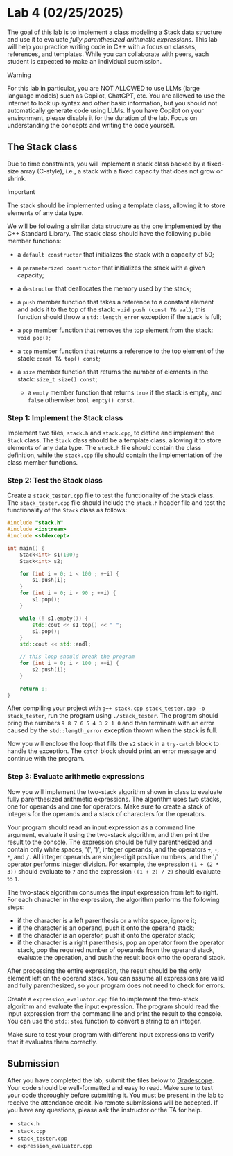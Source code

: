 # Lab 4 (02/25/2025)

The goal of this lab is to implement a class modeling a Stack data 
structure and use it to evaluate *fully parenthesized arithmetic expressions*.
This lab will help you practice writing code in C++ with a focus on classes,
references, and templates. While you can collaborate with peers, 
each student is expected to make an individual submission.

> [!WARNING]
> For this lab in particular, you are NOT ALLOWED to use LLMs (large language models)
> such as Copilot, ChatGPT, etc.  You are allowed to use the internet to look
> up syntax and other basic information, but you should not automatically
> generate code using LLMs.  If you have Copilot on your environment,
> please disable it for the duration of the lab.  Focus on understanding
> the concepts and writing the code yourself.

## The Stack class

Due to time constraints, you will implement a stack class backed by
a fixed-size array (C-style), i.e., a stack with a fixed capacity
that does not grow or shrink.  

> [!IMPORTANT]
> The stack should be implemented using a template class, 
> allowing it to store elements of any data type.

We will be following a similar data structure as the one implemented
by the C++ Standard Library.  The stack class should have the following
public member functions:

- a `default constructor` that initializes the stack with a capacity of 50;
- a `parameterized constructor` that initializes the stack with a given capacity;
- a `destructor` that deallocates the memory used by the stack;

- a `push` member function that takes a reference to a constant element and
  adds it to the top of the stack: `void push (const T& val)`; this function
  should throw a `std::length_error` exception if the stack is full;
- a `pop` member function that removes the top element from the stack:
  `void pop()`;
- a `top` member function that returns a reference to the top element of 
  the stack: `const T& top() const`;
- a `size` member function that returns the number of elements in the stack:
  `size_t size() const`;
  - a `empty` member function that returns `true` if the stack is empty, and
  `false` otherwise: `bool empty() const`.

### Step 1: Implement the Stack class

Implement two files, `stack.h` and `stack.cpp`, to define and implement the
`Stack` class.  The `Stack` class should be a template class, allowing it to
store elements of any data type.  The `stack.h` file should contain the class
definition, while the `stack.cpp` file should contain the implementation of
the class member functions.

### Step 2: Test the Stack class

Create a `stack_tester.cpp` file to test the functionality of the `Stack` class.
The `stack_tester.cpp` file should include the `stack.h` header file and test
the functionality of the `Stack` class as follows:

```cpp
#include "stack.h"
#include <iostream>
#include <stdexcept>

int main() {
    Stack<int> s1(100);
    Stack<int> s2;

    for (int i = 0; i < 100 ; ++i) {
        s1.push(i);
    }
    for (int i = 0; i < 90 ; ++i) {
        s1.pop();
    }

    while (! s1.empty()) {
        std::cout << s1.top() << " ";
        s1.pop();
    }
    std::cout << std::endl;

    // this loop should break the program
    for (int i = 0; i < 100 ; ++i) {
        s2.push(i);
    }

    return 0;
}
```

After compiling your project with `g++ stack.cpp stack_tester.cpp -o stack_tester`,
run the program using `./stack_tester`.  The program should pring the numbers
`9 8 7 6 5 4 3 2 1 0` and then terminate with an error caused by the `std::length_error`
exception thrown when the stack is full.

Now you will enclose the loop that fills the `s2` stack in a `try-catch` block to
handle the exception.  The `catch` block should print an error message and
continue with the program.

### Step 3: Evaluate arithmetic expressions

Now you will implement the two-stack algorithm shown in class to evaluate 
fully parenthesized arithmetic expressions.  The algorithm uses two stacks,
one for operands and one for operators.  Make sure to create a stack of integers
for the operands and a stack of characters for the operators.

Your program should read an input expression as a command line argument,
evaluate it using the two-stack algorithm, and then print the result to the
console.  The expression should be fully parenthesized and contain only
white spaces, '(', ')', integer operands, and the operators `+`, `-`, `*`, and `/`.
All integer operands are single-digit positive numbers, and the '/' operator
performs integer division. For example, the expression `(1 + (2 * 3))` should 
evaluate to `7` and the expression `((1 + 2) / 2)` should evaluate to `1`.

The two-stack algorithm consumes the input expression from left to right.
For each character in the expression, the algorithm performs the following steps:

- if the character is a left parenthesis or a white space, ignore it;
- if the character is an operand, push it onto the operand stack;
- if the character is an operator, push it onto the operator stack;
- if the character is a right parenthesis, pop an operator from the operator stack,
  pop the required number of operands from the operand stack, evaluate the operation,
  and push the result back onto the operand stack.

After processing the entire expression, the result should be the only element
left on the operand stack.  You can assume all expressions are valid and fully
parenthesized, so your program does not need to check for errors.

Create a `expression_evaluator.cpp` file to implement the two-stack algorithm
and evaluate the input expression.  The program should read the input expression
from the command line and print the result to the console.  You can use the
`std::stoi` function to convert a string to an integer.

Make sure to test your program with different input expressions to verify
that it evaluates them correctly.

## Submission

After you have completed the lab, submit the files below 
to [Gradescope](https://gradescope.com).  Your code should be well-formatted 
and easy to read.  Make sure to test your code thoroughly before 
submitting it.  You must be present in the lab to receive the 
attendance credit.  No remote submissions will be accepted.
If you have any questions, please ask the instructor or the TA for help.

- `stack.h`
- `stack.cpp`
- `stack_tester.cpp`
- `expression_evaluator.cpp`
